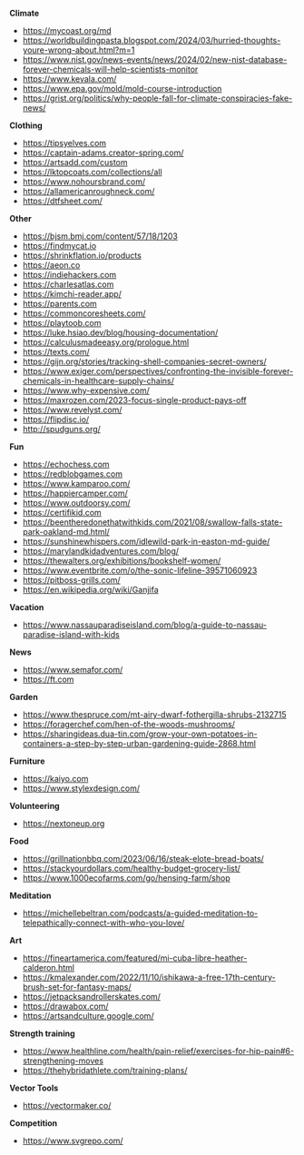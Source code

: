 **Climate**
* https://mycoast.org/md
* https://worldbuildingpasta.blogspot.com/2024/03/hurried-thoughts-youre-wrong-about.html?m=1
* https://www.nist.gov/news-events/news/2024/02/new-nist-database-forever-chemicals-will-help-scientists-monitor
* https://www.kevala.com/
* https://www.epa.gov/mold/mold-course-introduction
* https://grist.org/politics/why-people-fall-for-climate-conspiracies-fake-news/

**Clothing**
* https://tipsyelves.com
* https://captain-adams.creator-spring.com/
* https://artsadd.com/custom
* https://lktopcoats.com/collections/all
* https://www.nohoursbrand.com/
* https://allamericanroughneck.com/
* https://dtfsheet.com/

**Other**
* https://bjsm.bmj.com/content/57/18/1203
* https://findmycat.io
* https://shrinkflation.io/products
* https://aeon.co
* https://indiehackers.com
* https://charlesatlas.com
* https://kimchi-reader.app/
* https://parents.com
* https://commoncoresheets.com/
* https://playtoob.com
* https://luke.hsiao.dev/blog/housing-documentation/
* https://calculusmadeeasy.org/prologue.html
* https://texts.com/
* https://gijn.org/stories/tracking-shell-companies-secret-owners/
* https://www.exiger.com/perspectives/confronting-the-invisible-forever-chemicals-in-healthcare-supply-chains/
* https://www.why-expensive.com/
* https://maxrozen.com/2023-focus-single-product-pays-off
* https://www.revelyst.com/
* https://flipdisc.io/
* http://spudguns.org/

**Fun**
* https://echochess.com
* https://redblobgames.com
* https://www.kamparoo.com/
* https://happiercamper.com/
* https://www.outdoorsy.com/
* https://certifikid.com
* https://beentheredonethatwithkids.com/2021/08/swallow-falls-state-park-oakland-md.html/
* https://sunshinewhispers.com/idlewild-park-in-easton-md-guide/
* https://marylandkidadventures.com/blog/
* https://thewalters.org/exhibitions/bookshelf-women/
* https://www.eventbrite.com/o/the-sonic-lifeline-39571060923
* https://pitboss-grills.com/
* https://en.wikipedia.org/wiki/Ganjifa

**Vacation**
* https://www.nassauparadiseisland.com/blog/a-guide-to-nassau-paradise-island-with-kids

**News**
* https://www.semafor.com/
* https://ft.com

**Garden**
* https://www.thespruce.com/mt-airy-dwarf-fothergilla-shrubs-2132715
* https://foragerchef.com/hen-of-the-woods-mushrooms/
* https://sharingideas.dua-tin.com/grow-your-own-potatoes-in-containers-a-step-by-step-urban-gardening-guide-2868.html

**Furniture**
* https://kaiyo.com
* https://www.stylexdesign.com/

**Volunteering**
* https://nextoneup.org

**Food**
* https://grillnationbbq.com/2023/06/16/steak-elote-bread-boats/
* https://stackyourdollars.com/healthy-budget-grocery-list/
* https://www.1000ecofarms.com/go/hensing-farm/shop

**Meditation**
* https://michellebeltran.com/podcasts/a-guided-meditation-to-telepathically-connect-with-who-you-love/

**Art**
* https://fineartamerica.com/featured/mi-cuba-libre-heather-calderon.html
* https://kmalexander.com/2022/11/10/ishikawa-a-free-17th-century-brush-set-for-fantasy-maps/
* https://jetpacksandrollerskates.com/
* https://drawabox.com/
* https://artsandculture.google.com/

**Strength training**
* https://www.healthline.com/health/pain-relief/exercises-for-hip-pain#6-strengthening-moves
* https://thehybridathlete.com/training-plans/

**Vector Tools**
* https://vectormaker.co/

**Competition**
* https://www.svgrepo.com/
